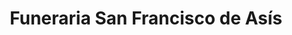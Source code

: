 ---
title: "Funeraria San Francisco de Asís"
url: /ciudad-satelite/funeraria-san-francisco-de-asis/
shop: directores de funerarias
---